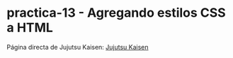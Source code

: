 # practica-13 - Agregando estilos CSS a HTML

Página directa de Jujutsu Kaisen: [Jujutsu Kaisen](http://127.0.0.1:5500/JujutsuKaisen.html)
